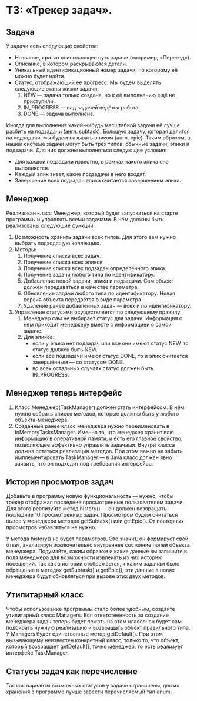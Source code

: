 # ТЗ: «Трекер задач».

## Задача

У задачи есть следующие свойства:

* Название, кратко описывающее суть задачи (например, «Переезд»).
* Описание, в котором раскрываются детали.
* Уникальный идентификационный номер задачи, по которому её можно будет найти.
* Статус, отображающий её прогресс. Мы будем выделять следующие этапы жизни задачи:
   1. NEW — задача только создана, но к её выполнению ещё не приступили.
   2. IN_PROGRESS — над задачей ведётся работа.
   3. DONE — задача выполнена.

Иногда для выполнения какой-нибудь масштабной задачи её лучше разбить на подзадачи (англ. subtask). Большую задачу, которая делится на подзадачи, мы будем называть эпиком (англ. epic).
Таким образом, в нашей системе задачи могут быть трёх типов: обычные задачи, эпики и подзадачи. Для них должны выполняться следующие условия:

* Для каждой подзадачи известно, в рамках какого эпика она выполняется.
* Каждый эпик знает, какие подзадачи в него входят.
* Завершение всех подзадач эпика считается завершением эпика.

## Менеджер
Реализован класс Менеджер, который будет запускаться на старте программы и управлять всеми задачами. В нём должны быть реализованы следующие функции:

1. Возможность хранить задачи всех типов. Для этого вам нужно выбрать подходящую коллекцию.
2. Методы:
    1. Получение списка всех задач.
    2. Получение списка всех эпиков.
    3. Получение списка всех подзадач определённого эпика.
    4. Получение задачи любого типа по идентификатору.
    5. Добавление новой задачи, эпика и подзадачи. Сам объект должен передаваться в качестве параметра.
    6. Обновление задачи любого типа по идентификатору. Новая версия объекта передаётся в виде параметра.
    7. Удаление ранее добавленных задач — всех и по идентификатору.
3. Управление статусами осуществляется по следующему правилу:
    1. Менеджер сам не выбирает статус для задачи. Информация о нём приходит менеджеру вместе с информацией о самой задаче.
    2. Для эпиков:
        * если у эпика нет подзадач или все они имеют статус NEW, то статус должен быть NEW.
        * если все подзадачи имеют статус DONE, то и эпик считается завершённым — со статусом DONE.
        * во всех остальных случаях статус должен быть IN_PROGRESS.


## Менеджер теперь интерфейс

1. Класс Менеджер(TaskManager) должен стать интерфейсом. В нём нужно собрать список методов, которые должны быть у любого объекта-менеджера.
2. Созданный ранее класс менеджера нужно переименовать в InMemoryTasksManager. Именно то, что менеджер хранит всю информацию в оперативной памяти, и есть его главное свойство, позволяющее эффективно управлять задачами. Внутри класса должна остаться реализация методов. При этом важно не забыть имплементировать TaskManager — в Java класс должен явно заявить, что он подходит под требования интерфейса.

## История просмотров задач
Добавьте в программу новую функциональность — нужно, чтобы трекер отображал последние просмотренные пользователем задачи. Для этого реализуйте метод history() — он должен возвращать последние 10 просмотренных задач. Просмотром будем считаться вызов у менеджера методов getSubtask() или getEpic(). От повторных просмотров избавляться не нужно.

У метода history() не будет параметров. Это значит, он формирует свой ответ, анализируя исключительно внутреннее состояние полей объекта менеджера. Подумайте, каким образом и какие данные вы запишите в поля менеджера для возможности извлекать из них историю посещений. Так как в истории отображается, к каким задачам было обращение в методах getSubtask() и getEpic(), эти данные в полях менеджера будут обновляться при вызове этих двух методов.



## Утилитарный класс
Чтобы использование программы стало более удобным, создайте утилитарный класс Managers. Вся ответственность за создание менеджера задач теперь будет лежать на этом классе: он будет сам подбирать нужную реализацию и возвращать объект правильного типа.
У Managers будет единственные метод getDefault(). При этом вызывающему неизвестен конкретный класс, только то, что объект, который возвращает getDefault(), точно менеджер, то есть реализует интерфейс TaskManager.

## Статусы задач как перечисление
Так как варианты возможных статусов у задачи ограничены, для их хранения в программе лучше завести перечисляемый тип enum.
